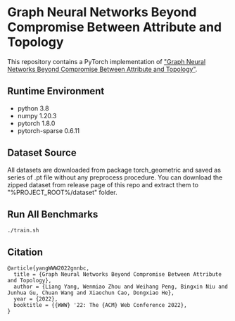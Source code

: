 # Graph Neural Networks Beyond Compromise Between Attribute and Topology

This repository contains a PyTorch implementation of ["Graph Neural Networks Beyond Compromise Between Attribute and Topology"](https://yangliang.github.io/pdf/www22.pdf).

## Runtime Environment

* python 3.8
* numpy 1.20.3
* pytorch 1.8.0
* pytorch-sparse 0.6.11

## Dataset Source

All datasets are downloaded from package torch_geometric and saved as series of .pt file without any preprocess procedure. You can download the zipped dataset from release page of this repo and extract them to "%PROJECT_ROOT%/dataset" folder.

## Run All Benchmarks

```
./train.sh
```

## Citation

```
@article{yangWWW2022gnnbc,
  title = {Graph Neural Networks Beyond Compromise Between Attribute and Topology},
  author = {Liang Yang, Wenmiao Zhou and Weihang Peng, Bingxin Niu and Junhua Gu, Chuan Wang and Xiaochun Cao, Dongxiao He},
  year = {2022},
  booktitle = {{WWW} '22: The {ACM} Web Conference 2022},
}
```

